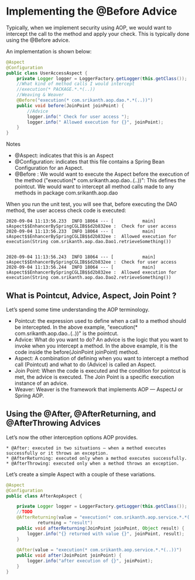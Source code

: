 # Implementing the @Before Advice
Typically, when we implement security using AOP, we would want to intercept the call to the method and apply your check. This is typically done using the @Before advice.

An implementation is shown below:
```java
@Aspect
@Configuration
public class UserAccessAspect {
    private Logger logger = LoggerFactory.getLogger(this.getClass());
    //What kind of method calls I would intercept
    //execution(* PACKAGE.*.*(..))
    //Weaving & Weaver
    @Before("execution(* com.srikanth.aop.dao.*.*(..))")
    public void before(JoinPoint joinPoint) {
        //Advice
        logger.info(" Check for user access ");
        logger.info(" Allowed execution for {}", joinPoint);
    }
}
```
Notes

* @Aspect: indicates that this is an Aspect
* @Configuration: indicates that this file contains a Spring Bean Configuration for an Aspect.
* @Before : We would want to execute the Aspect before the execution of the method
("execution(* com.srikanth.aop.dao.*.*(..))": This defines the pointcut. We would want to intercept all method calls made to any methods in package com.srikanth.aop.dao

When you run the unit test, you will see that, before executing the DAO method, the user access check code is executed:
```text
2020-09-04 11:13:56.233  INFO 18064 --- [           main] sAspect$$EnhancerBySpringCGLIB$$d2b832ee :  Check for user access 
2020-09-04 11:13:56.233  INFO 18064 --- [           main] sAspect$$EnhancerBySpringCGLIB$$d2b832ee :  Allowed execution for execution(String com.srikanth.aop.dao.Dao1.retrieveSomething())


2020-09-04 11:13:56.243  INFO 18064 --- [           main] sAspect$$EnhancerBySpringCGLIB$$d2b832ee :  Check for user access 
2020-09-04 11:13:56.244  INFO 18064 --- [           main] sAspect$$EnhancerBySpringCGLIB$$d2b832ee :  Allowed execution for execution(String com.srikanth.aop.dao.Dao2.retrieveSomething())
```

## What is Pointcut, Advice, Aspect, Join Point ?

Let’s spend some time understanding the AOP terminology.

* Pointcut: the expression used to define when a call to a method should be intercepted. In the above example, "execution(* com.srikanth.aop.dao.*.*(..))" is the pointcut.
* Advice: What do you want to do? An advice is the logic that you want to invoke when you intercept a method. In the above example, it is the code inside the before(JoinPoint joinPoint) method.
* Aspect: A combination of defining when you want to intercept a method call (Pointcut) and what to do (Advice) is called an Aspect.
* Join Point: When the code is executed and the condition for pointcut is met, the advice is executed. The Join Point is a specific execution instance of an advice.
* Weaver: Weaver is the framework that implements AOP — AspectJ or Spring AOP.

## Using the @After, @AfterReturning, and @AfterThrowing Advices
Let’s now the other interception options AOP provides.
```text
* @After: executed in two situations — when a method executes successfully or it throws an exception.
* @AfterReturning: executed only when a method executes successfully.
* @AfterThrowing: executed only when a method throws an exception.
```
Let’s create a simple Aspect with a couple of these variations.
```java
@Aspect
@Configuration
public class AfterAopAspect {

	private Logger logger = LoggerFactory.getLogger(this.getClass());
	//TODO
	@AfterReturning(value = "execution(* com.srikanth.aop.service.*.*(..))",
			returning = "result")
	public void afterReturning(JoinPoint joinPoint, Object result) {
		logger.info("{} returned with value {}", joinPoint, result);
	}
	
	@After(value = "execution(* com.srikanth.aop.service.*.*(..))")
	public void after(JoinPoint joinPoint) {
		logger.info("after execution of {}", joinPoint);
	}
}
```
